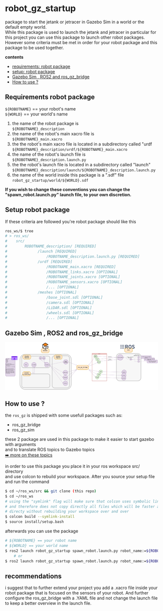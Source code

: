 # robot_gz_startup
package to start the jetank or jetracer in Gazebo Sim in a world or the default empty world. \
While this package is used to launch the jetank and jetracer in particular for this project you can use this package to launch other robot packages. \
However some criteria must be met in order for your robot package and this package to be used together.

**contents**
<ul>
  <li><a href="Requirements-robot-package">requirements: robot package</a></li>
  <li><a href="Setup-robot-package">setup: robot package</a></li>
  <li><a href="Gazebo Sim-,-ROS2-and-ros_gz_bridge">Gazebo Sim , ROS2 and ros_gz_bridge</a></li>
  <li><a href="How to use ?">How to use ?</a></li>
</ul>

## Requirements robot package 
`${ROBOTNAME}` == your robot's name \
`${WORLD}` == your world's name 
  1. the name of the robot package is\
     ```${ROBOTNAME}_description```
  1. the name of the robot's main xacro file is\
     ```${ROBOTNAME}_main.xacro```
  1. the the robot's main xacro file is located in a subdirectory called "urdf\
     ```${ROBOTNAME}_description/urdf/${ROBOTNAME}_main.xacro```
  1. the name of the robot's launch file is\
     ```${ROBOTNAME}_description.launch.py```
  1. the the robot's launch file is located in a subdirectory called "launch"\
     ```${ROBOTNAME}_description/launch/${ROBOTNAME}_description.launch.py```
  1. the name of the world inside this package is a ".sdf" file\
     ```robot_gz_startup/world/${WORLD}.sdf```

**If you wish to change these conventions you can change the "spawn_robot.launch.py" launch file, to your own discretion.**

## Setup robot package
If these criteria are followed you're robot package should like this
```sh
ros_ws/$ tree
# > ros_ws/
#    src/
#        ROBOTNAME_description/ [REQUIRED]
#              /launch [REQUIRED]
#                  /ROBOTNAME_description.launch.py [REQUIRED]
#              /urdf [REQUIRED]
#                  /ROBOTNAME_main.xacro [REQUIRED]
#                  /ROBOTNAME_links.xacro [OPTIONAL]
#                  /ROBOTNAME_joints.xacro [OPTIONAL]
#                  /ROBOTNAME_sensors.xacro [OPTIONAL]
#                  /... [OPTIONAL]
#              /meshes [OPTIONAL]
#                  /base_joint.sdl [OPTIONAL]
#                  /camera.sdl [OPTIONAL]
#                  /LiDAR.sdl [OPTIONAL]
#                  /wheels.sdl [OPTIONAL]
#                  /... [OPTIONAL]
```
## Gazebo Sim , ROS2 and ros_gz_bridge 
![DDS Gazebo and ROS schema](./assets/DDS_and_ROS2_and_Gazebo_Sim.svg)

## How to use ?

the `ros_gz` is shipped with some usefull packages such as:
  - ros_gz_bridge
  - ros_gz_sim

these 2 package are used in this package to make it easier to start gazebo with arguments \
and to translate ROS topics to Gazebo topics \
[➡️ more on these topics](https://docs.ros.org/en/jazzy/p/ros_gz_bridge/)

in order to use this package you place it in your ros workspace src/ directory \
and use colcon to rebuild your workspace. After you source your setup file and run the command

```sh
$ cd ~/ros_ws/src && git clone (this repo)
$ cd ~/ros_ws
# using the "symlink" flag will make sure that colcon uses symbolic links to your package
# and therefore does not copy directly all files which will be faster and enabled you to modify your files
# directy without rebuilding your workspace over and over  
$ colcon build --symlink-install
$ source install/setup.bash
```
afterwards you can use the package
```sh
# ${ROBOTNAME} == your robot name
# ${WORLD} == your world name
$ ros2 launch robot_gz_startup spawn_robot.launch.py robot_name:=${ROBOTNAME}
    # or
$ ros2 launch robot_gz_startup spawn_robot.launch.py robot_name:=${ROBOTNAME} world_name:=${WORLD}
```

## recommendations
i suggest that to further extend your project you add a .xacro file inside your robot package that is focused on 
the sensors of your robot. And further configure the ros_gz_bridge with a .YAML file and not change the launch file 
to keep a better overview in the launch file.



